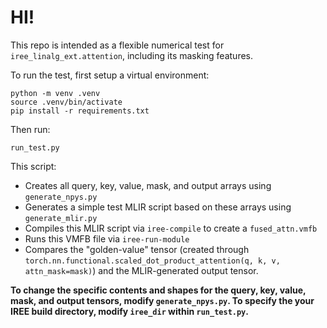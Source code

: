 # HI!

This repo is intended as a flexible numerical test for `iree_linalg_ext.attention`, including its masking features.

To run the test, first setup a virtual environment:

```
python -m venv .venv
source .venv/bin/activate
pip install -r requirements.txt
```

Then run:

```
run_test.py
```

This script:
- Creates all query, key, value, mask, and output arrays using `generate_npys.py`
- Generates a simple test MLIR script based on these arrays using `generate_mlir.py`
- Compiles this MLIR script via `iree-compile` to create a `fused_attn.vmfb`
- Runs this VMFB file via `iree-run-module`
- Compares the "golden-value" tensor (created through `torch.nn.functional.scaled_dot_product_attention(q, k, v, attn_mask=mask)`) and the MLIR-generated output tensor.

**To change the specific contents and shapes for the query, key, value, mask, and output tensors, modify `generate_npys.py`. To specify the your IREE build directory, modify `iree_dir` within `run_test.py`.**
